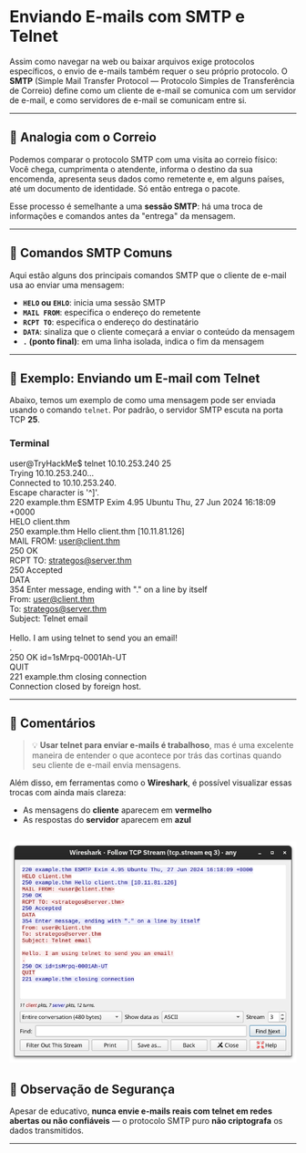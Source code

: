 # Enviando E-mails com SMTP e Telnet

Assim como navegar na web ou baixar arquivos exige protocolos específicos, o envio de e-mails também requer o seu próprio protocolo. O **SMTP** (Simple Mail Transfer Protocol — Protocolo Simples de Transferência de Correio) define como um cliente de e-mail se comunica com um servidor de e-mail, e como servidores de e-mail se comunicam entre si.

---

## 📨 Analogia com o Correio

Podemos comparar o protocolo SMTP com uma visita ao correio físico:  
Você chega, cumprimenta o atendente, informa o destino da sua encomenda, apresenta seus dados como remetente e, em alguns países, até um documento de identidade. Só então entrega o pacote.

Esse processo é semelhante a uma **sessão SMTP**: há uma troca de informações e comandos antes da "entrega" da mensagem.

---

## 📜 Comandos SMTP Comuns

Aqui estão alguns dos principais comandos SMTP que o cliente de e-mail usa ao enviar uma mensagem:

- **`HELO` ou `EHLO`**: inicia uma sessão SMTP
- **`MAIL FROM`**: especifica o endereço do remetente
- **`RCPT TO`**: especifica o endereço do destinatário
- **`DATA`**: sinaliza que o cliente começará a enviar o conteúdo da mensagem
- **`.` (ponto final)**: em uma linha isolada, indica o fim da mensagem

---

## 🧪 Exemplo: Enviando um E-mail com Telnet

Abaixo, temos um exemplo de como uma mensagem pode ser enviada usando o comando `telnet`. Por padrão, o servidor SMTP escuta na porta TCP **25**.

### Terminal

user@TryHackMe$ telnet 10.10.253.240 25<br>
Trying 10.10.253.240...<br>
Connected to 10.10.253.240.<br>
Escape character is '^]'.<br>
220 example.thm ESMTP Exim 4.95 Ubuntu Thu, 27 Jun 2024 16:18:09 +0000<br>
HELO client.thm<br>
250 example.thm Hello client.thm [10.11.81.126]<br>
MAIL FROM: user@client.thm<br>
250 OK<br>
RCPT TO: strategos@server.thm<br>
250 Accepted<br>
DATA<br>
354 Enter message, ending with "." on a line by itself<br>
From: user@client.thm<br>
To: strategos@server.thm<br>
Subject: Telnet email<br>
<br>
Hello. I am using telnet to send you an email!<br>
.<br>
250 OK id=1sMrpq-0001Ah-UT<br>
QUIT<br>
221 example.thm closing connection<br>
Connection closed by foreign host.<br>


---

## 🧐 Comentários

> 💡 **Usar telnet para enviar e-mails é trabalhoso**, mas é uma excelente maneira de entender o que acontece por trás das cortinas quando seu cliente de e-mail envia mensagens.

Além disso, em ferramentas como o **Wireshark**, é possível visualizar essas trocas com ainda mais clareza:
- As mensagens do **cliente** aparecem em **vermelho**
- As respostas do **servidor** aparecem em **azul**

![alt text](/Cibersecurity-101/Network%20Core%20Protocols/IMAGENS/email.png)
---

## 🔐 Observação de Segurança

Apesar de educativo, **nunca envie e-mails reais com telnet em redes abertas ou não confiáveis** — o protocolo SMTP puro **não criptografa** os dados transmitidos.

---
